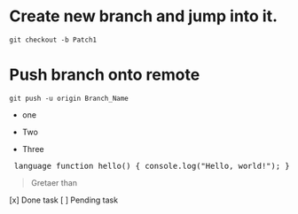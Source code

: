 # Create new branch and jump into it.
`git checkout -b Patch1`
# Push branch onto remote
`git push -u origin Branch_Name`
- one
* Two

+ Three



<pre> language function hello() { console.log("Hello, world!"); }  </pre>

> Gretaer than

[x] Done task
 [ ] Pending task

